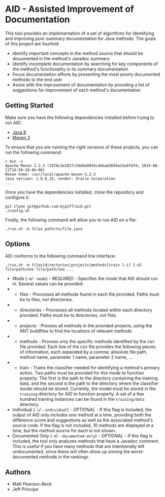 # AID - Assisted Improvement of Documentation

This tool provides an implementation of a set of algorithms for identifying and improving poor summary documentation for Java methods. The goals of this project are fourfold:

* Identify important concepts in the method source that should be documented in the method's Javadoc summary
* Identify incomplete documentation by searching for key components of the method's functionality in its summary documentation
* Focus documentation efforts by presenting the most poorly documented methods to the end user
* Assist with the improvement of documentation by providing a list of suggestions for improvement of each method's documentation

## Getting Started

Make sure you have the following dependencies installed before trying to run AID:

* [Java 8](http://www.oracle.com/technetwork/java/javase/overview/java8-2100321.html)
* [Maven 3](http://maven.apache.org/download.cgi)

To ensure that you are running the right versions of these projects, you can run the following command:

```
> mvn -v
Apache Maven 3.2.3 (33f8c3e1027c3ddde99d3cdebad2656a31e8fdf4; 2014-08-11T16:58:10-04:00)
Maven home: /usr/local/apache-maven-3.2.3
Java version: 1.8.0_25, vendor: Oracle Corporation
...
```

Once you have the dependencies installed, clone the repository and configure it.

```
git clone git@github.com:mjp2ff/aid.git
./config.sh
```

Finally, the following command will allow you to run AID on a file:

```
./run.sh -m files path/to/file.java
```

## Options

AID conforms to the following command line interface:

```
./run.sh -m files|directories|projects|methods|train [-i] [-d] file/path/one file/path/two ...
```

* Mode (`-m`/`--mode`) - *REQUIRED* - Specifies the mode that AID should run in. Several values can be provided:
* * files - Processes all methods found in each file provided. Paths must be to files, *not* directories.
* * directories - Processes all methods located within each directory provided. Paths must be to directories, *not* files.
* * projects - Process all methods in the provided projects, using the ANT buildfiles to find the locaitons of relevant methods
* * methods - Process only the specific methods identified by the csv file provided. Each line of the csv file provides the following pieces of information, each separated by a comma: absolute file path, method name, parameter 1 name, parameter 2 name, ...
* * train - Trains the classifier needed for identifying a method's primary action. Two paths must be provided for this mode to function properly. The first is the path to the directory containing the training data, and the second is the path to the directory where the classifier model should be stored. Currently, the model must be stored in the `training` directory for AID to function properly. A set of a few hundred training instances can be found in the `training/data` directory.
* Individual (`-i`/`--individual`) - *OPTIONAL* - If this flag is included, the output of AID only includes one method at a time, providing both the difference score and suggestions as well as the associated method's source code. If the flag is not included, 10 methods are displayed at a time, but the method source for each is not shown.
* Documented Only (`-d`/`--documented-only`) - *OPTIONAL* - If this flag is included, the tool only analyzes methods that have a Javadoc comment. This is useful if you have many methods that are intentionally left undocumented, since these will often show up among the worst-documented methods in the rankings.

## Authors

* Matt Pearson-Beck
* Jeff Principe
